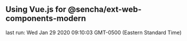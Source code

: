 ## Using Vue.js for @sencha/ext-web-components-modern

last run: Wed Jan 29 2020 09:10:03 GMT-0500 (Eastern Standard Time)